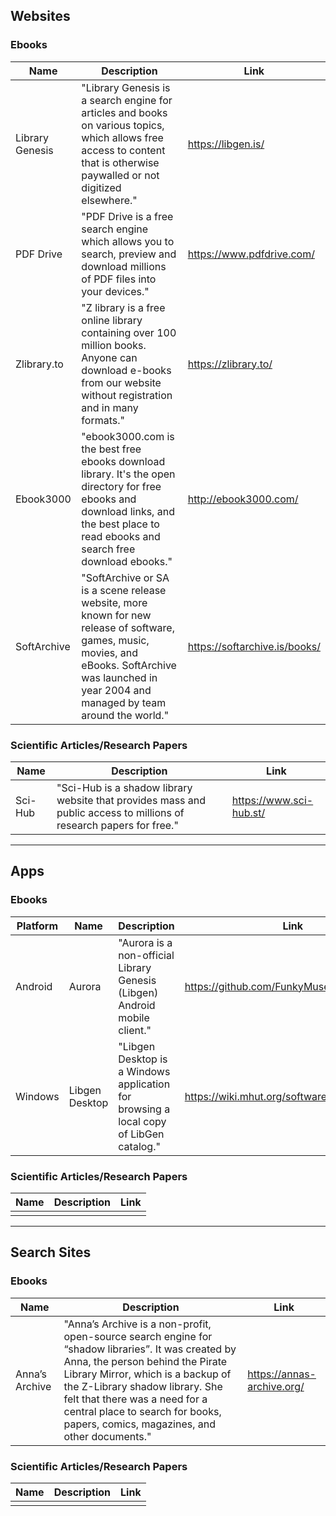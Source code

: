 ## Websites

### Ebooks
|Name|Description|Link|
|-|-|-|
|Library Genesis|"Library Genesis is a search engine for articles and books on various topics, which allows free access to content that is otherwise paywalled or not digitized elsewhere."|https://libgen.is/|
|PDF Drive|"PDF Drive is a free search engine which allows you to search, preview and download millions of PDF files into your devices."|https://www.pdfdrive.com/|
|Zlibrary.to|"Z library is a free online library containing over 100 million books. Anyone can download e-books from our website without registration and in many formats."|https://zlibrary.to/|
|Ebook3000|"ebook3000.com is the best free ebooks download library. It's the open directory for free ebooks and download links, and the best place to read ebooks and search free download ebooks."|http://ebook3000.com/|
|SoftArchive|"SoftArchive or SA is a scene release website, more known for new release of software, games, music, movies, and eBooks. SoftArchive was launched in year 2004 and managed by team around the world."|https://softarchive.is/books/|

### Scientific Articles/Research Papers
|Name|Description|Link|
|-|-|-|
|Sci-Hub|"Sci-Hub is a shadow library website that provides mass and public access to millions of research papers for free."|https://www.sci-hub.st/|

---

## Apps

### Ebooks
|Platform|Name|Description|Link|
|-|-|-|-|
|Android|Aurora|"Aurora is a non-official Library Genesis (Libgen) Android mobile client."|https://github.com/FunkyMuse/Aurora|
|Windows|Libgen Desktop|"Libgen Desktop is a Windows application for browsing a local copy of LibGen catalog."|https://wiki.mhut.org/software:libgen_desktop|

### Scientific Articles/Research Papers
|Name|Description|Link|
|-|-|-|
||||

---

## Search Sites

### Ebooks
|Name|Description|Link|
|-|-|-|
|Anna’s Archive|"Anna’s Archive is a non-profit, open-source search engine for “shadow libraries”. It was created by Anna, the person behind the Pirate Library Mirror, which is a backup of the Z-Library shadow library. She felt that there was a need for a central place to search for books, papers, comics, magazines, and other documents."|https://annas-archive.org/|

### Scientific Articles/Research Papers
|Name|Description|Link|
|-|-|-|
||||

